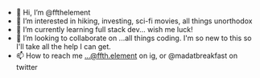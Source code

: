 - 👋 Hi, I’m @ffthelement
- 👀 I’m interested in hiking, investing, sci-fi movies, all things unorthodox
- 🌱 I’m currently learning full stack dev... wish me luck!
- 💞️ I’m looking to collaborate on ...all things coding. I'm so new to this so I'll take all the help I can get.
- 📫 How to reach me ...@ffth.element on ig, or @madatbreakfast on twitter

<!---
ffthelement/ffthelement is a ✨ special ✨ repository because its `README.md` (this file) appears on your GitHub profile.
You can click the Preview link to take a look at your changes.
--->
